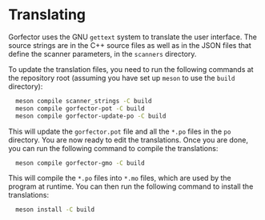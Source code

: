 # Translating

Gorfector uses the GNU `gettext` system to translate the user interface. The source strings are
in the C++ source files as well as in the JSON files that define the scanner parameters, in the `scanners` directory. 

To update the translation files, you need to run the following commands at the repository root 
(assuming you have set up `meson` to use the `build` directory):

```bash
  meson compile scanner_strings -C build
  meson compile gorfector-pot -C build
  meson compile gorfector-update-po -C build
```

This will update the `gorfector.pot` file and all the `*.po` files in the `po` directory. You are now ready to edit
the translations. Once you are done, you can run the following command to compile the translations:

```bash
  meson compile gorfector-gmo -C build
```

This will compile the `*.po` files into `*.mo` files, which are used by the program at runtime. 
You can then run the following command to install the translations:

```bash
  meson install -C build
```

